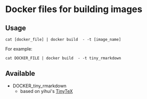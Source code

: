 # Docker files for building images

## Usage

```
cat [docker_file] | docker build  - -t [image_name]
```

For example:
```
cat DOCKER_FILE | docker build  - -t tiny_rmarkdown
```

## Available
* DOCKER_tiny_rmarkdown
    * based on yihui's [TinyTeX](https://yihui.name/en/2017/12/test-tinytex/)

